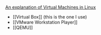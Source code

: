 [An explanation of Virtual Machines in Linux](https://www.makeuseof.com/tag/ways-run-virtual-machine-linux/)

- [[Virtual Box]] (this is the one I use)
- [[VMware Workstation Player]]
- [[QEMU]] 
